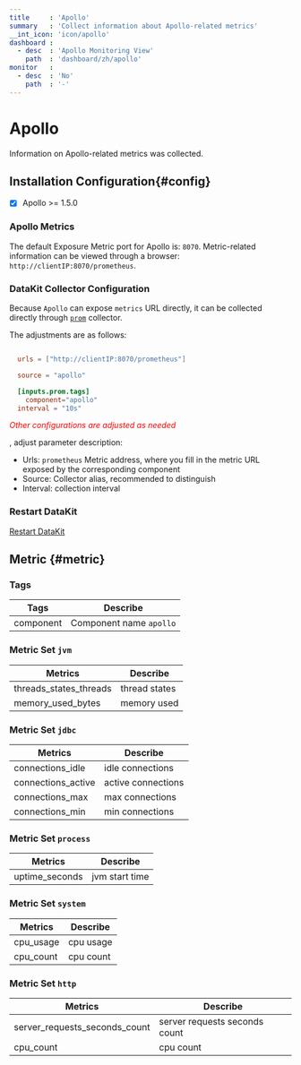 ```yaml
---
title     : 'Apollo'
summary   : 'Collect information about Apollo-related metrics'
__int_icon: 'icon/apollo'
dashboard :
  - desc  : 'Apollo Monitoring View'
    path  : 'dashboard/zh/apollo'
monitor   :
  - desc  : 'No'
    path  : '-'
---
```




<!-- markdownlint-disable MD025 -->
# Apollo
<!-- markdownlint-enable -->

Information on Apollo-related metrics was collected.

## Installation Configuration{#config}

- [x] Apollo >= 1.5.0


### Apollo Metrics

The default Exposure Metric port for Apollo is: `8070`. Metric-related information can be viewed through a browser: `http://clientIP:8070/prometheus`.

### DataKit Collector Configuration

Because `Apollo` can expose `metrics` URL directly, it can be collected directly through [`prom`](./prom.md) collector.


The adjustments are as follows:

```toml

  urls = ["http://clientIP:8070/prometheus"]

  source = "apollo"

  [inputs.prom.tags]
    component="apollo"
  interval = "10s"

```

<!-- markdownlint-disable MD033 -->
<font color="red">*Other configurations are adjusted as needed*</font>
<!-- markdownlint-enable -->
, adjust parameter description:

<!-- markdownlint-disable MD004 -->
- Urls: `prometheus` Metric address, where you fill in the metric URL exposed by the corresponding component
- Source: Collector alias, recommended to distinguish
- Interval: collection interval

<!-- markdownlint-enable -->
### Restart DataKit

[Restart DataKit](../datakit/datakit-service-how-to.md#manage-service)

## Metric {#metric}

### Tags

|Tags| Describe |
| -- | -- |
| component |Component name `apollo`|


### Metric Set `jvm`

|Metrics| Describe |
| -- | -- |
|threads_states_threads| thread states |
|memory_used_bytes| memory used  |


### Metric Set `jdbc`

|Metrics| Describe |
| -- | -- |
|connections_idle| idle connections  |
|connections_active| active connections |
|connections_max| max connections |
|connections_min| min connections |

### Metric Set `process`

|Metrics| Describe |
| -- | -- |
|uptime_seconds| jvm start time |

### Metric Set `system`

|Metrics| Describe |
| -- | -- |
|cpu_usage| cpu usage |
|cpu_count| cpu count |

### Metric Set `http`

|Metrics| Describe |
| -- | -- |
|server_requests_seconds_count| server requests seconds count |
|cpu_count| cpu count |


